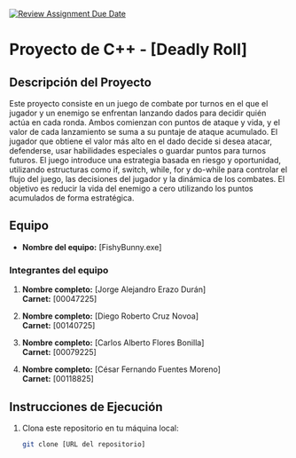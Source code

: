 [![Review Assignment Due Date](https://classroom.github.com/assets/deadline-readme-button-22041afd0340ce965d47ae6ef1cefeee28c7c493a6346c4f15d667ab976d596c.svg)](https://classroom.github.com/a/mi1WNrHU)
# Proyecto de C++ - [Deadly Roll]

## Descripción del Proyecto

Este proyecto consiste en un juego de combate por turnos en el que el jugador y un enemigo se enfrentan lanzando dados para decidir quién actúa en cada ronda. Ambos comienzan con puntos de ataque y vida, y el valor de cada lanzamiento se suma a su puntaje de ataque acumulado. El jugador que obtiene el valor más alto en el dado decide si desea atacar, defenderse, usar habilidades especiales o guardar puntos para turnos futuros. El juego introduce una estrategia basada en riesgo y oportunidad, utilizando estructuras como if, switch, while, for y do-while para controlar el flujo del juego, las decisiones del jugador y la dinámica de los combates. El objetivo es reducir la vida del enemigo a cero utilizando los puntos acumulados de forma estratégica.

## Equipo

- **Nombre del equipo:** [FishyBunny.exe]

### Integrantes del equipo

1. **Nombre completo:** [Jorge Alejandro Erazo Durán]  
   **Carnet:** [00047225]

2. **Nombre completo:** [Diego Roberto Cruz Novoa]  
   **Carnet:** [00140725]

3. **Nombre completo:** [Carlos Alberto Flores Bonilla]  
   **Carnet:** [00079225]

4. **Nombre completo:** [César Fernando Fuentes Moreno]  
   **Carnet:** [00118825]

## Instrucciones de Ejecución

1. Clona este repositorio en tu máquina local:
   ```bash
   git clone [URL del repositorio]
